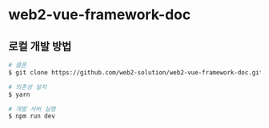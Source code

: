 # web2-vue-framework-doc

## 로컬 개발 방법

```bash
# 클론
$ git clone https://github.com/web2-solution/web2-vue-framework-doc.git

# 의존성 설치
$ yarn

# 개발 서버 실행
$ npm run dev
```
